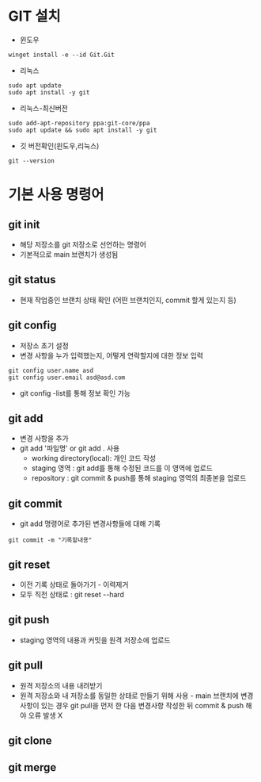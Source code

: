 # GIT 설치
- 윈도우
```
winget install -e --id Git.Git
```
- 리눅스
```
sudo apt update
sudo apt install -y git
```
- 리눅스-최신버전
```
sudo add-apt-repository ppa:git-core/ppa
sudo apt update && sudo apt install -y git
```
- 깃 버전확인(윈도우,리눅스)
```
git --version
```

# 기본 사용 명령어
## git init
- 해당 저장소를 git 저장소로 선언하는 명령어
- 기본적으로 main 브랜치가 생성됨

## git status
- 현재 작업중인 브랜치 상태 확인
  (어떤 브랜치인지, commit 할게 있는지 등)

## git config
- 저장소 초기 설정
- 변경 사항을 누가 입력했는지, 어떻게 연락할지에 대한 정보 입력
```
git config user.name asd
git config user.email asd@asd.com
```
- git config -list를 통해 정보 확인 가능

## git add
- 변경 사항을 추가
- git add '파일명' or git add . 사용
	- working directory(local): 개인 코드 작성
	- staging 영역 : git add를 통해 수정된 코드를 이 영역에 업로드
	- repository : git commit & push를 통해 staging 영역의 최종본을 업로드

## git commit
- git add 명령어로 추가된 변경사항들에 대해 기록
```
git commit -m "기록할내용"
```

## git reset
- 이전 기록 상태로 돌아가기 - 이력제거
- 모두 직전 상태로 : git reset --hard
## git push
- staging 영역의 내용과 커밋을 원격 저장소에 업로드

## git pull
- 원격 저장소의 내용 내려받기
- 원격 저장소와 내 저장소를 동일한 상태로 만들기 위해 사용 - main 브랜치에 변경사항이 있는 경우 git pull을 먼저 한 다음 변경사항 작성한 뒤 commit & push 해야 오류 발생 X

## git clone

## git merge
